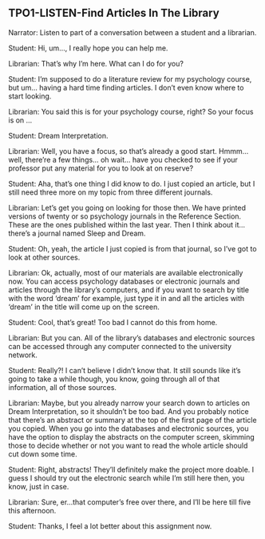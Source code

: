 ## TPO1-LISTEN-Find Articles In The Library
Narrator: Listen to part of a conversation between a student and a librarian.

Student: Hi, um…, I really hope you can help me.

Librarian: That’s why I’m here. What can I do for you?

Student: I’m supposed to do a literature review for my psychology course, but um… having a hard time finding articles. I don’t even know where to start looking.

Librarian: You said this is for your psychology course, right? So your focus is on …

Student: Dream Interpretation.

Librarian: Well, you have a focus, so that’s already a good start. Hmmm… well, there’re a few things… oh wait… have you checked to see if your professor put any material for you to look at on reserve?

Student: Aha, that’s one thing I did know to do. I just copied an article, but I still need three more on my topic from three different journals.

Librarian: Let’s get you going on looking for those then. We have printed versions of twenty or so psychology journals in the Reference Section. These are the ones published within the last year. Then I think about it… there’s a journal named Sleep and Dream.

Student: Oh, yeah, the article I just copied is from that journal, so I’ve got to look at other sources.

Librarian: Ok, actually, most of our materials are available electronically now. You can access psychology databases or electronic journals and articles through the library’s computers, and if you want to search by title with the word ‘dream’ for example, just type it in and all the articles with ‘dream’ in the title will come up on the screen.

Student: Cool, that’s great! Too bad I cannot do this from home.

Librarian: But you can. All of the library’s databases and electronic sources can be accessed through any computer connected to the university network.

Student: Really?! I can’t believe I didn’t know that. It still sounds like it’s going to take a while though, you know, going through all of that information, all of those sources.

Librarian: Maybe, but you already narrow your search down to articles on Dream Interpretation, so it shouldn’t be too bad. And you probably notice that there’s an abstract or summary at the top of the first page of the article you copied. When you go into the databases and electronic sources, you have the option to display the abstracts on the computer screen, skimming those to decide whether or not you want to read the whole article should cut down some time.

Student: Right, abstracts! They’ll definitely make the project more doable. I guess I should try out the electronic search while I’m still here then, you know, just in case.

Librarian: Sure, er…that computer’s free over there, and I’ll be here till five this afternoon.

Student: Thanks, I feel a lot better about this assignment now.